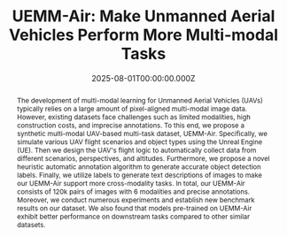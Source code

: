 ---
title: "UEMM-Air: Make Unmanned Aerial Vehicles Perform More Multi-modal Tasks"
publication_types:
  - "1" 
authors:
  - Liang Yao
  - Fan Liu
  - Shengxiang Xu
  - Chuanyi Zhang
  - Xing Ma
  - Jianyu Jiang
  - Zequan Wang
  - Shimin Di
  - Jun Zhou

publication: ACM International Conference on Multimedia
publication_short: "ACM MM 2025"

url_pdf: publication/ACM-MM-2025-UEMMAIR/UEMMAIR.pdf

abstract: The development of multi-modal learning for Unmanned Aerial Vehicles (UAVs) typically relies on a large amount of pixel-aligned multi-modal image data. However, existing datasets face challenges such as limited modalities, high construction costs, and imprecise annotations. To this end, we propose a synthetic multi-modal UAV-based multi-task dataset, UEMM-Air. Specifically, we simulate various UAV flight scenarios and object types using the Unreal Engine (UE). Then we design the UAV's flight logic to automatically collect data from different scenarios, perspectives, and altitudes. Furthermore, we propose a novel heuristic automatic annotation algorithm to generate accurate object detection labels. Finally, we utilize labels to generate text descriptions of images to make our UEMM-Air support more cross-modality tasks. In total, our UEMM-Air consists of 120k pairs of images with 6 modalities and precise annotations. Moreover, we conduct numerous experiments and establish new benchmark results on our dataset. We also found that models pre-trained on UEMM-Air exhibit better performance on downstream tasks compared to other similar datasets.

draft: false
featured: true
tags:
  - Unmanned Aerial Vehicles
  - Large Scale Dataset
  - Multi-modal
  - Multi-task

image:
  filename: featured.jpg
  focal_point: Smart
  preview_only: false
  caption: The Pipeline of data construction
  alt_text: The Pipeline of data construction


date: 2025-08-01T00:00:00.000Z

---